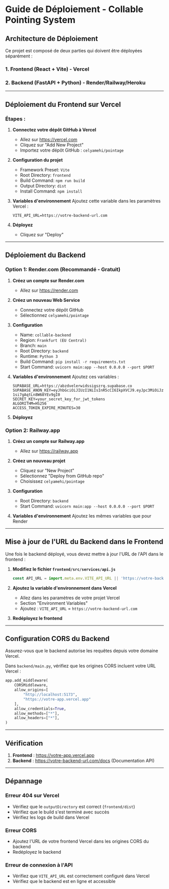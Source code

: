 # Guide de Déploiement - Collable Pointing System

## Architecture de Déploiement

Ce projet est composé de deux parties qui doivent être déployées séparément :

### 1. Frontend (React + Vite) - Vercel
### 2. Backend (FastAPI + Python) - Render/Railway/Heroku

---

## Déploiement du Frontend sur Vercel

### Étapes :

1. **Connectez votre dépôt GitHub à Vercel**
   - Allez sur https://vercel.com
   - Cliquez sur "Add New Project"
   - Importez votre dépôt GitHub : `celyamehi/pointage`

2. **Configuration du projet**
   - Framework Preset: `Vite`
   - Root Directory: `frontend`
   - Build Command: `npm run build`
   - Output Directory: `dist`
   - Install Command: `npm install`

3. **Variables d'environnement**
   Ajoutez cette variable dans les paramètres Vercel :
   ```
   VITE_API_URL=https://votre-backend-url.com
   ```

4. **Déployez**
   - Cliquez sur "Deploy"

---

## Déploiement du Backend

### Option 1: Render.com (Recommandé - Gratuit)

1. **Créez un compte sur Render.com**
   - Allez sur https://render.com

2. **Créez un nouveau Web Service**
   - Connectez votre dépôt GitHub
   - Sélectionnez `celyamehi/pointage`

3. **Configuration**
   - Name: `collable-backend`
   - Region: `Frankfurt (EU Central)`
   - Branch: `main`
   - Root Directory: `backend`
   - Runtime: `Python 3`
   - Build Command: `pip install -r requirements.txt`
   - Start Command: `uvicorn main:app --host 0.0.0.0 --port $PORT`

4. **Variables d'environnement**
   Ajoutez ces variables :
   ```
   SUPABASE_URL=https://abzdvelerwidssigszrq.supabase.co
   SUPABASE_ANON_KEY=eyJhbGciOiJIUzI1NiIsInR5cCI6IkpXVCJ9.eyJpc3MiOiJzdXBhYmFzZSIsInJlZiI6ImFiemR2ZWxlcndpZHNzaWdzenJxIiwicm9sZSI6ImFub24iLCJpYXQiOjE3NTk2OTgwMTUsImV4cCI6MjA3NTI3NDAxNX0.0R848NnMMkaQVsnuy35Et-1si7gAqtLn8W68YEv9gI0
   SECRET_KEY=your_secret_key_for_jwt_tokens
   ALGORITHM=HS256
   ACCESS_TOKEN_EXPIRE_MINUTES=30
   ```

5. **Déployez**

### Option 2: Railway.app

1. **Créez un compte sur Railway.app**
   - Allez sur https://railway.app

2. **Créez un nouveau projet**
   - Cliquez sur "New Project"
   - Sélectionnez "Deploy from GitHub repo"
   - Choisissez `celyamehi/pointage`

3. **Configuration**
   - Root Directory: `backend`
   - Start Command: `uvicorn main:app --host 0.0.0.0 --port $PORT`

4. **Variables d'environnement**
   Ajoutez les mêmes variables que pour Render

---

## Mise à jour de l'URL du Backend dans le Frontend

Une fois le backend déployé, vous devez mettre à jour l'URL de l'API dans le frontend :

1. **Modifiez le fichier `frontend/src/services/api.js`**
   ```javascript
   const API_URL = import.meta.env.VITE_API_URL || 'https://votre-backend-url.com';
   ```

2. **Ajoutez la variable d'environnement dans Vercel**
   - Allez dans les paramètres de votre projet Vercel
   - Section "Environment Variables"
   - Ajoutez : `VITE_API_URL` = `https://votre-backend-url.com`

3. **Redéployez le frontend**

---

## Configuration CORS du Backend

Assurez-vous que le backend autorise les requêtes depuis votre domaine Vercel.

Dans `backend/main.py`, vérifiez que les origines CORS incluent votre URL Vercel :

```python
app.add_middleware(
    CORSMiddleware,
    allow_origins=[
        "http://localhost:5173",
        "https://votre-app.vercel.app"
    ],
    allow_credentials=True,
    allow_methods=["*"],
    allow_headers=["*"],
)
```

---

## Vérification

1. **Frontend** : https://votre-app.vercel.app
2. **Backend** : https://votre-backend-url.com/docs (Documentation API)

---

## Dépannage

### Erreur 404 sur Vercel
- Vérifiez que le `outputDirectory` est correct (`frontend/dist`)
- Vérifiez que le build s'est terminé avec succès
- Vérifiez les logs de build dans Vercel

### Erreur CORS
- Ajoutez l'URL de votre frontend Vercel dans les origines CORS du backend
- Redéployez le backend

### Erreur de connexion à l'API
- Vérifiez que `VITE_API_URL` est correctement configuré dans Vercel
- Vérifiez que le backend est en ligne et accessible
